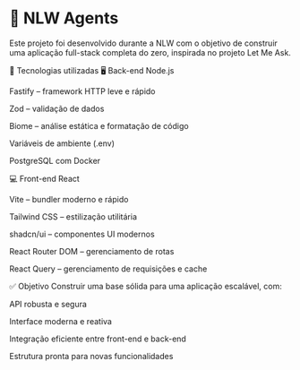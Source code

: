 # 🚀 NLW Agents

Este projeto foi desenvolvido durante a NLW com o objetivo de construir uma aplicação full-stack completa do zero, inspirada no projeto Let Me Ask.

🔧 Tecnologias utilizadas
🖥️ Back-end
Node.js

Fastify – framework HTTP leve e rápido

Zod – validação de dados

Biome – análise estática e formatação de código

Variáveis de ambiente (.env)

PostgreSQL com Docker

💻 Front-end
React

Vite – bundler moderno e rápido

Tailwind CSS – estilização utilitária

shadcn/ui – componentes UI modernos

React Router DOM – gerenciamento de rotas

React Query – gerenciamento de requisições e cache

✅ Objetivo
Construir uma base sólida para uma aplicação escalável, com:

API robusta e segura

Interface moderna e reativa

Integração eficiente entre front-end e back-end

Estrutura pronta para novas funcionalidades
